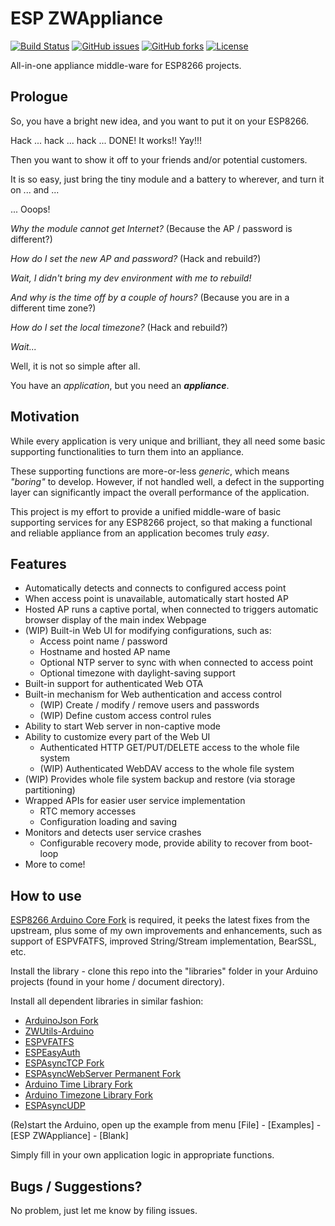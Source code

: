# ESP ZWAppliance
[![Build Status](https://travis-ci.org/Adam5Wu/ESPZWAppliance.svg?branch=master)](https://travis-ci.org/Adam5Wu/ESPZWAppliance)
[![GitHub issues](https://img.shields.io/github/issues/Adam5Wu/ESPZWAppliance.svg)](https://github.com/Adam5Wu/ESPZWAppliance/issues)
[![GitHub forks](https://img.shields.io/github/forks/Adam5Wu/ESPZWAppliance.svg)](https://github.com/Adam5Wu/ESPZWAppliance/network)
[![License](https://img.shields.io/github/license/Adam5Wu/ESPZWAppliance.svg)](./LICENSE)

All-in-one appliance middle-ware for ESP8266 projects.

## Prologue

So, you have a bright new idea, and you want to put it on your ESP8266.

Hack ... hack ... hack ... DONE! It works!! Yay!!!

Then you want to show it off to your friends and/or potential customers.

It is so easy, just bring the tiny module and a battery to wherever,
and
turn it on ...
and ...

... Ooops!

*Why the module cannot get Internet?* (Because the AP / password is different?)

*How do I set the new AP and password?* (Hack and rebuild?)

*Wait, I didn't bring my dev environment with me to rebuild!*

*And why is the time off by a couple of hours?* (Because you are in a different time zone?)

*How do I set the local timezone?* (Hack and rebuild?)

*Wait...*

Well, it is not so simple after all.

You have an *application*, but you need an ***appliance***.

## Motivation

While every application is very unique and brilliant, they all need some basic supporting
functionalities to turn them into an appliance.

These supporting functions are more-or-less *generic*, which means *"boring"* to develop.
However, if not handled well, a defect in the supporting layer can significantly impact
the overall performance of the application.

This project is my effort to provide a unified middle-ware of basic supporting services
for any ESP8266 project, so that making a functional and reliable appliance from an
application becomes truly *easy*.

## Features

* Automatically detects and connects to configured access point
* When access point is unavailable, automatically start hosted AP
* Hosted AP runs a captive portal,
when connected to triggers automatic browser display of the main index Webpage
* (WIP) Built-in Web UI for modifying configurations, such as:
	* Access point name / password
	* Hostname and hosted AP name
	* Optional NTP server to sync with when connected to access point
	* Optional timezone with daylight-saving support
* Built-in support for authenticated Web OTA
* Built-in mechanism for Web authentication and access control
	* (WIP) Create / modify / remove users and passwords
	* (WIP) Define custom access control rules
* Ability to start Web server in non-captive mode
* Ability to customize every part of the Web UI
	* Authenticated HTTP GET/PUT/DELETE access to the whole file system
	* (WIP) Authenticated WebDAV access to the whole file system
* (WIP) Provides whole file system backup and restore (via storage partitioning)
* Wrapped APIs for easier user service implementation
	* RTC memory accesses
	* Configuration loading and saving
* Monitors and detects user service crashes
	* Configurable recovery mode, provide ability to recover from boot-loop
* More to come!

## How to use

[ESP8266 Arduino Core Fork](https://github.com/Adam5Wu/Arduino-esp8266) is required, it peeks the latest fixes from the upstream, plus some of my own improvements and enhancements, such as support of ESPVFATFS, improved String/Stream implementation, BearSSL, etc.

Install the library - clone this repo into the "libraries" folder in your Arduino projects (found in your home / document directory).

Install all dependent libraries in similar fashion:
- [ArduinoJson Fork](https://github.com/Adam5Wu/ArduinoJson)
- [ZWUtils-Arduino](https://github.com/Adam5Wu/ZWUtils-Arduino)
- [ESPVFATFS](https://github.com/Adam5Wu/ESPVFATFS)
- [ESPEasyAuth](https://github.com/Adam5Wu/ESPEasyAuth)
- [ESPAsyncTCP Fork](https://github.com/Adam5Wu/ESPAsyncTCP)
- [ESPAsyncWebServer Permanent Fork](https://github.com/Adam5Wu/ESPAsyncWebServer)
- [Arduino Time Library Fork](https://github.com/Adam5Wu/Time)
- [Arduino Timezone Library Fork](https://github.com/Adam5Wu/Timezone)
- [ESPAsyncUDP](https://github.com/me-no-dev/ESPAsyncUDP)

(Re)start the Arduino, open up the example from menu [File] - [Examples] - [ESP ZWAppliance] - [Blank]

Simply fill in your own application logic in appropriate functions.

## Bugs / Suggestions?

No problem, just let me know by filing issues.
